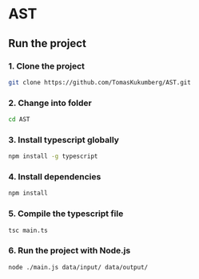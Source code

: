 # AST

## Run the project

### 1. Clone the project

```bash
git clone https://github.com/TomasKukumberg/AST.git
```

### 2. Change into folder

```bash
cd AST
```

### 3. Install typescript globally

```bash
npm install -g typescript
```

### 4. Install dependencies

```bash
npm install
```

### 5. Compile the typescript file

```bash
tsc main.ts
```

### 6. Run the project with Node.js

```bash
node ./main.js data/input/ data/output/
```
